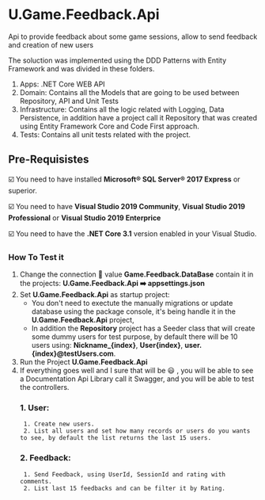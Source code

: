 # U.Game.Feedback.Api
Api to provide feedback about some game sessions, allow to send feedback and creation of new users

The soluction was implemented using the DDD Patterns with Entity Framework and was divided in these folders.
1. Apps: .NET Core WEB API
2. Domain: Contains all the Models that are going to be used between Repository, API and Unit Tests
3. Infrastructure: Contains all the logic related with Logging, Data Persistence, in addition have a project call it Repository that was created using Entity Framework Core and Code First approach.
5. Tests: Contains all unit tests related with the project.

## Pre-Requisistes
:ballot_box_with_check: You need to have installed **Microsoft® SQL Server® 2017 Express** or superior.

:ballot_box_with_check: You need to have **Visual Studio 2019 Community**, **Visual Studio 2019 Professional** or **Visual Studio 2019 Enterprice**

:ballot_box_with_check: You need to have the **.NET Core 3.1** version enabled in your Visual Studio.


### How To Test it
1. Change the connection :key: value **Game.Feedback.DataBase** contain it in the projects: **U.Game.Feedback.Api ➡️ appsettings.json**
3. Set **U.Game.Feedback.Api** as startup project: 
	- You don't need to exectute the manually migrations or update database using the package console, it's being handle it in the **U.Game.Feedback.Api** project, 
	- In addition the **Repository** project has a Seeder class that will create some dummy users for test purpose, by default there will be 10 users using: **Nickname_{index}**, **User{index}**, **user.{index}@testUsers.com**.
5. Run the Project **U.Game.Feedback.Api**
6. If everything goes well and I sure that will be :smiley: , you will be able to see a Documentation Api Library call it Swagger, and you will be able to test the controllers.
	### 1. User: 
		1. Create new users.
		2. List all users and set how many records or users do you wants to see, by default the list returns the last 15 users.
	### 2. Feedback:
		1. Send Feedback, using UserId, SessionId and rating with comments.
		2. List last 15 feedbacks and can be filter it by Rating.
